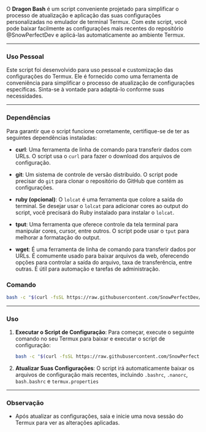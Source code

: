 O **Dragon Bash** é um script conveniente projetado para simplificar o processo de atualização e aplicação das suas configurações personalizadas no emulador de terminal Termux. Com este script, você pode baixar facilmente as configurações mais recentes do repositório @SnowPerfectDev e aplicá-las automaticamente ao ambiente Termux.

---

### Uso Pessoal

Este script foi desenvolvido para uso pessoal e customização das configurações do Termux. Ele é fornecido como uma ferramenta de conveniência para simplificar o processo de atualização de configurações específicas. Sinta-se à vontade para adaptá-lo conforme suas necessidades.

---

### Dependências

Para garantir que o script funcione corretamente, certifique-se de ter as seguintes dependências instaladas:

- **curl**: Uma ferramenta de linha de comando para transferir dados com URLs. O script usa o `curl` para fazer o download dos arquivos de configuração.

- **git**: Um sistema de controle de versão distribuído. O script pode precisar do `git` para clonar o repositório do GitHub que contém as configurações.

- **ruby (opcional)**: O `lolcat` é uma ferramenta que colore a saída do terminal. Se desejar usar o `lolcat` para adicionar cores ao output do script, você precisará do Ruby instalado para instalar o `lolcat`.

- **tput**: Uma ferramenta que oferece controle da tela terminal para manipular cores, cursor, entre outros. O script pode usar o `tput` para melhorar a formatação do output.

- **wget**: É uma ferramenta de linha de comando para transferir dados por URLs. É comumente usado para baixar arquivos da web, oferecendo opções para controlar a saída do arquivo, taxa de transferência, entre outras. É útil para automação e tarefas de administração.

### Comando
```bash
bash -c "$(curl -fsSL https://raw.githubusercontent.com/SnowPerfectDev/Termux-Config-Setup/main/packages.sh)"
```

---

### Uso

1. **Executar o Script de Configuração**: Para começar, execute o seguinte comando no seu Termux para baixar e executar o script de configuração:

    ```bash
    bash -c "$(curl -fsSL https://raw.githubusercontent.com/SnowPerfectDev/Termux-Config-Setup/main/Termux-Config-Setup.sh)"
    
    ```

2. **Atualizar Suas Configurações**: O script irá automaticamente baixar os arquivos de configuração mais recentes, incluindo `.bashrc`, `.nanorc`, `bash.bashrc` e `termux.properties`
---

### Observação
- Após atualizar as configurações, saia e inicie uma nova sessão do Termux para ver as alterações aplicadas.
